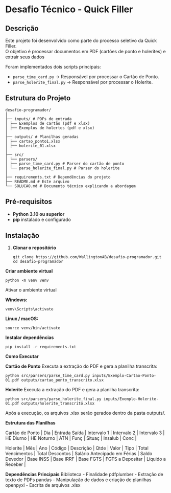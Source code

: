 # Desafio Técnico - Quick Filler

## Descrição
Este projeto foi desenvolvido como parte do processo seletivo da Quick Filler.  
O objetivo é processar documentos em PDF (cartões de ponto e holerites) e extrair seus dados

Foram implementados dois scripts principais:
- `parse_time_card.py` → Responsável por processar o Cartão de Ponto.
- `parse_holerite_final.py` → Responsável por processar o Holerite.



## Estrutura do Projeto
```
desafio-programador/
│
├── inputs/ # PDFs de entrada
│ ├── Exemplos de cartão (pdf e xlsx)
│ ├── Exemplos de holertes (pdf e xlsx)
│
├── outputs/ # Planilhas geradas
│ ├── cartao_ponto1.xlsx
│ ├── holerite_01.xlsx
│
├── src/
│ └── parsers/
│ ├── parse_time_card.py # Parser do cartão de ponto
│ └── parse_holerite_final.py # Parser do holerite
│
├── requirements.txt # Dependências do projeto
├── README.md # Este arquivo
└── SOLUCAO.md # Documento técnico explicando a abordagem

```

## Pré-requisitos

- **Python 3.10 ou superior**
- **pip** instalado e configurado



## Instalação

1. **Clonar o repositório**
   
   ```
   git clone https://github.com/WallingtonAB/desafio-programador.git
   cd desafio-programador
   ```
   
**Criar ambiente virtual**

   ```
python -m venv venv
   ```

Ativar o ambiente virtual

**Windows:**

   ```
venv\Scripts\activate
   ```

**Linux / macOS:**

   ```
source venv/bin/activate
   ```

**Instalar dependências**

   ```
pip install -r requirements.txt

   ```

**Como Executar**

**Cartão de Ponto**
Executa a extração do PDF e gera a planilha transcrita:

   ```
python src/parsers/parse_time_card.py inputs/Exemplo-Cartao-Ponto-01.pdf outputs/cartao_ponto_transcrito.xlsx
   ```
**Holerite**
Executa a extração do PDF e gera a planilha transcrita:

   ```
python src/parsers/parse_holerite_final.py inputs/Exemplo-Holerite-01.pdf outputs/holerite_transcrito.xlsx
   ```

Após a execução, os arquivos .xlsx serão gerados dentro da pasta outputs/.

**Estrutura das Planilhas**

Cartão de Ponto
| Dia | Entrada Saída | Intervalo 1 | Intervalo 2 | Intervalo 3 | HE Diurno | HE Noturno | ATN | Funç | Situaç | Insalub | Conc |

Holerite
| Mês | Ano | Código | Descrição | Qtde | Valor | Tipo | Total Vencimentos | Total Descontos | Salário Antecipado em Férias | Saldo Devedor | Base INSS | Base IRRF | Base FGTS | FGTS a Depositar | Líquido a Receber |


**Dependências Principais**
Biblioteca -	Finalidade
pdfplumber -	Extração de texto de PDFs
pandas     -	Manipulação de dados e criação de planilhas
openpyxl   -	Escrita de arquivos .xlsx
